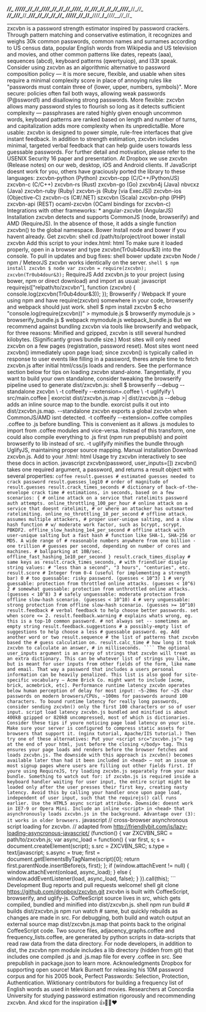 _________________________________________________/\/\___________________ _/\/\/\/\/\__/\/\__/\/\____/\/\/\/\__/\/\__/\/\__/\/\________/\/\/\/\___ _____/\/\______/\/\/\____/\/\________/\/\__/\/\__/\/\/\/\____/\/\__/\/\_ ___/\/\________/\/\/\____/\/\__________/\/\/\____/\/\__/\/\__/\/\__/\/\_ _/\/\/\/\/\__/\/\__/\/\____/\/\/\/\______/\______/\/\/\/\____/\/\__/\/\_ ________________________________________________________________________ zxcvbn is a password strength estimator inspired by password crackers. Through pattern matching and conservative estimation, it recognizes and weighs 30k common passwords, common names and surnames according to US census data, popular English words from Wikipedia and US television and movies, and other common patterns like dates, repeats (aaa), sequences (abcd), keyboard patterns (qwertyuiop), and l33t speak. Consider using zxcvbn as an algorithmic alternative to password composition policy — it is more secure, flexible, and usable when sites require a minimal complexity score in place of annoying rules like "passwords must contain three of {lower, upper, numbers, symbols}". More secure: policies often fail both ways, allowing weak passwords (P@ssword1) and disallowing strong passwords. More flexible: zxcvbn allows many password styles to flourish so long as it detects sufficient complexity — passphrases are rated highly given enough uncommon words, keyboard patterns are ranked based on length and number of turns, and capitalization adds more complexity when its unpredictaBle. More usable: zxcvbn is designed to power simple, rule-free interfaces that give instant feedback. In addition to strength estimation, zxcvbn includes minimal, targeted verbal feedback that can help guide users towards less guessable passwords. For further detail and motivation, please refer to the USENIX Security 16 paper and presentation. At Dropbox we use zxcvbn (Release notes) on our web, desktop, iOS and Android clients. If JavaScript doesnt work for you, others have graciously ported the library to these languages: zxcvbn-python (Python) zxcvbn-cpp (C/C++/Python/JS) zxcvbn-c (C/C++) zxcvbn-rs (Rust) zxcvbn-go (Go) zxcvbn4j (Java) nbvcxz (Java) zxcvbn-ruby (Ruby) zxcvbn-js (Ruby [via ExecJS]) zxcvbn-ios (Objective-C) zxcvbn-cs (C#/.NET) szxcvbn (Scala) zxcvbn-php (PHP) zxcvbn-api (REST) ocaml-zxcvbn (OCaml bindings for zxcvbn-c) Integrations with other frameworks: * angular-zxcvbn (AngularJS) Installation zxcvbn detects and supports CommonJS (node, browserify) and AMD (RequireJS). In the absence of those, it adds a single function zxcvbn() to the global namespace. Bower Install node and bower if you havent already. Get zxcvbn: shell cd /path/to/project/root bower install zxcvbn Add this script to your index.html: html <script src="bower_components/zxcvbn/dist/zxcvbn.js"> </script> To make sure it loaded properly, open in a browser and type zxcvbn(Tr0ub4dour&3) into the console. To pull in updates and bug fixes: shell bower update zxcvbn Node / npm / MeteorJS zxcvbn works identically on the server. ``` shell $ npm install zxcvbn $ node var zxcvbn = require(zxcvbn); zxcvbn(Tr0ub4dour&3); ``` RequireJS Add zxcvbn.js to your project (using bower, npm or direct download) and import as usual: javascript requirejs(["relpath/to/zxcvbn"], function (zxcvbn) { console.log(zxcvbn(Tr0ub4dour&3)); }); Browserify / Webpack If youre using npm and have require(zxcvbn) somewhere in your code, browserify and webpack should just work. shell $ npm install zxcvbn $ echo "console.log(require(zxcvbn))" > mymodule.js $ browserify mymodule.js > browserify_bundle.js $ webpack mymodule.js webpack_bundle.js But we recommend against bundling zxcvbn via tools like browserify and webpack, for three reasons: Minified and gzipped, zxcvbn is still several hundred kilobytes. (Significantly grows bundle size.) Most sites will only need zxcvbn on a few pages (registration, password reset). Most sites wont need zxcvbn() immediately upon page load; since zxcvbn() is typically called in response to user events like filling in a password, theres ample time to fetch zxcvbn.js after initial html/css/js loads and renders. See the performance section below for tips on loading zxcvbn stand-alone. Tangentially, if you want to build your own standalone, consider tweaking the browserify pipeline used to generate dist/zxcvbn.js: shell $ browserify --debug --standalone zxcvbn \ -t coffeeify --extension=.coffee \ -t uglifyify \ src/main.coffee | exorcist dist/zxcvbn.js.map >| dist/zxcvbn.js --debug adds an inline source map to the bundle. exorcist pulls it out into dist/zxcvbn.js.map. --standalone zxcvbn exports a global zxcvbn when CommonJS/AMD isnt detected. -t coffeeify --extension=.coffee compiles .coffee to .js before bundling. This is convenient as it allows .js modules to import from .coffee modules and vice-versa. Instead of this transform, one could also compile everything to .js first (npm run prepublish) and point browserify to lib instead of src. -t uglifyify minifies the bundle through UglifyJS, maintaining proper source mapping. Manual installation Download zxcvbn.js. Add to your .html: html <script type="text/javascript" src="path/to/zxcvbn.js"></script> Usage try zxcvbn interactively to see these docs in action. javascript zxcvbn(password, user_inputs=[]) zxcvbn() takes one required argument, a password, and returns a result object with several properties: ``` coffee result.guesses # estimated guesses needed to crack password result.guesses_log10 # order of magnitude of result.guesses result.crack_times_seconds # dictionary of back-of-the-envelope crack time # estimations, in seconds, based on a few scenarios: { # online attack on a service that ratelimits password auth attempts. online_throttling_100_per_hour # online attack on a service that doesnt ratelimit, # or where an attacker has outsmarted ratelimiting. online_no_throttling_10_per_second # offline attack. assumes multiple attackers, # proper user-unique salting, and a slow hash function # w/ moderate work factor, such as bcrypt, scrypt, PBKDF2. offline_slow_hashing_1e4_per_second # offline attack with user-unique salting but a fast hash # function like SHA-1, SHA-256 or MD5. A wide range of # reasonable numbers anywhere from one billion - one trillion # guesses per second, depending on number of cores and machines. # ballparking at 10B/sec. offline_fast_hashing_1e10_per_second } result.crack_times_display # same keys as result.crack_times_seconds, # with friendlier display string values: # "less than a second", "3 hours", "centuries", etc. result.score # Integer from 0-4 (useful for implementing a strength bar) 0 # too guessable: risky password. (guesses < 10^3) 1 # very guessable: protection from throttled online attacks. (guesses < 10^6) 2 # somewhat guessable: protection from unthrottled online attacks. (guesses < 10^8) 3 # safely unguessable: moderate protection from offline slow-hash scenario. (guesses < 10^10) 4 # very unguessable: strong protection from offline slow-hash scenario. (guesses >= 10^10) result.feedback # verbal feedback to help choose better passwords. set when score <= 2. result.feedback.warning # explains whats wrong, eg. this is a top-10 common password. # not always set -- sometimes an empty string result.feedback.suggestions # a possibly-empty list of suggestions to help choose a less # guessable password. eg. Add another word or two result.sequence # the list of patterns that zxcvbn based the # guess calculation on. result.calc_time # how long it took zxcvbn to calculate an answer, # in milliseconds. ```` The optional user_inputs argument is an array of strings that zxcvbn will treat as an extra dictionary. This can be whatever list of strings you like, but is meant for user inputs from other fields of the form, like name and email. That way a password that includes a users personal information can be heavily penalized. This list is also good for site-specific vocabulary — Acme Brick Co. might want to include [acme, brick, acmebrick, etc]. Performance runtime latency zxcvbn operates below human perception of delay for most input: ~5-20ms for ~25 char passwords on modern browsers/CPUs, ~100ms for passwords around 100 characters. To bound runtime latency for really long passwords, consider sending zxcvbn() only the first 100 characters or so of user input. script load latency zxcvbn.js bundled and minified is about 400kB gzipped or 820kB uncompressed, most of which is dictionaries. Consider these tips if youre noticing page load latency on your site. Make sure your server is configured to compress static assets for browsers that support it. (nginx tutorial, Apache/IIS tutorial.) Then try one of these alternatives: Put your <script src="zxcvbn.js"> tag at the end of your html, just before the closing </body> tag. This ensures your page loads and renders before the browser fetches and loads zxcvbn.js. The downside with this approach is zxcvbn() becomes available later than had it been included in <head> — not an issue on most signup pages where users are filling out other fields first. If youre using RequireJS, try loading zxcvbn.js separately from your main bundle. Something to watch out for: if zxcvbn.js is required inside a keyboard handler waiting for user input, the entire script might be loaded only after the user presses their first key, creating nasty latency. Avoid this by calling your handler once upon page load, independent of user input, such that the requirejs() call runs earlier. Use the HTML5 async script attribute. Downside: doesnt work in IE7-9 or Opera Mini. Include an inline <script> in <head> that asynchronously loads zxcvbn.js in the background. Advantage over (3): it works in older browsers. ``` javascript // cross-browser asynchronous script loading for zxcvbn. // adapted from http://friendlybit.com/js/lazy-loading-asyncronous-javascript/ (function() { var ZXCVBN_SRC = path/to/zxcvbn.js; var async_load = function() { var first, s; s = document.createElement(script); s.src = ZXCVBN_SRC; s.type = text/javascript; s.async = true; first = document.getElementsByTagName(script)[0]; return first.parentNode.insertBefore(s, first); }; if (window.attachEvent != null) { window.attachEvent(onload, async_load); } else { window.addEventListener(load, async_load, false); } }).call(this); ``` Development Bug reports and pull requests welcome! shell git clone https://github.com/dropbox/zxcvbn.git zxcvbn is built with CoffeeScript, browserify, and uglify-js. CoffeeScript source lives in src, which gets compiled, bundled and minified into dist/zxcvbn.js. shell npm run build # builds dist/zxcvbn.js npm run watch # same, but quickly rebuilds as changes are made in src. For debugging, both build and watch output an external source map dist/zxcvbn.js.map that points back to the original CoffeeScript code. Two source files, adjacency_graphs.coffee and frequency_lists.coffee, are generated by python scripts in data-scripts that read raw data from the data directory. For node developers, in addition to dist, the zxcvbn npm module includes a lib directory (hidden from git) that includes one compiled .js and .js.map file for every .coffee in src. See prepublish in package.json to learn more. Acknowledgments Dropbox for supporting open source! Mark Burnett for releasing his 10M password corpus and for his 2005 book, Perfect Passwords: Selection, Protection, Authentication. Wiktionary contributors for building a frequency list of English words as used in television and movies. Researchers at Concordia University for studying password estimation rigorously and recommending zxcvbn. And xkcd for the inspiration :+1::horse::battery::heart:
